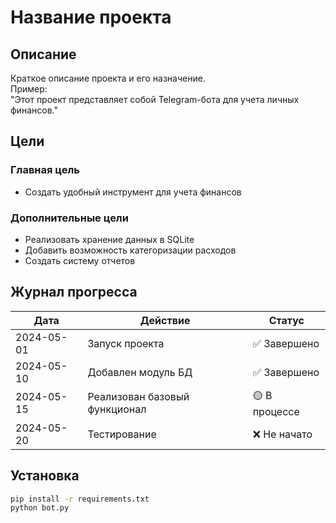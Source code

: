 # Название проекта

## Описание
Краткое описание проекта и его назначение.  
Пример:  
"Этот проект представляет собой Telegram-бота для учета личных финансов."

## Цели
### Главная цель
- Создать удобный инструмент для учета финансов

### Дополнительные цели
- Реализовать хранение данных в SQLite
- Добавить возможность категоризации расходов
- Создать систему отчетов

## Журнал прогресса

| Дата       | Действие               | Статус       |
|------------|------------------------|--------------|
| 2024-05-01 | Запуск проекта         | ✅ Завершено |
| 2024-05-10 | Добавлен модуль БД     | ✅ Завершено |
| 2024-05-15 | Реализован базовый функционал | 🟡 В процессе |
| 2024-05-20 | Тестирование           | ❌ Не начато |

## Установка
```bash
pip install -r requirements.txt
python bot.py
